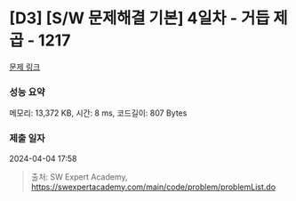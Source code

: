 # [D3] [S/W 문제해결 기본] 4일차 - 거듭 제곱 - 1217 

[문제 링크](https://swexpertacademy.com/main/code/problem/problemDetail.do?contestProbId=AV14dUIaAAUCFAYD) 

### 성능 요약

메모리: 13,372 KB, 시간: 8 ms, 코드길이: 807 Bytes

### 제출 일자

2024-04-04 17:58



> 출처: SW Expert Academy, https://swexpertacademy.com/main/code/problem/problemList.do